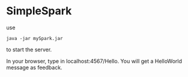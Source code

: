 # SimpleSpark

use
```
java -jar mySpark.jar
```

to start the server.

In your browser, type in localhost:4567/Hello. You will get a HelloWorld message as feedback.
